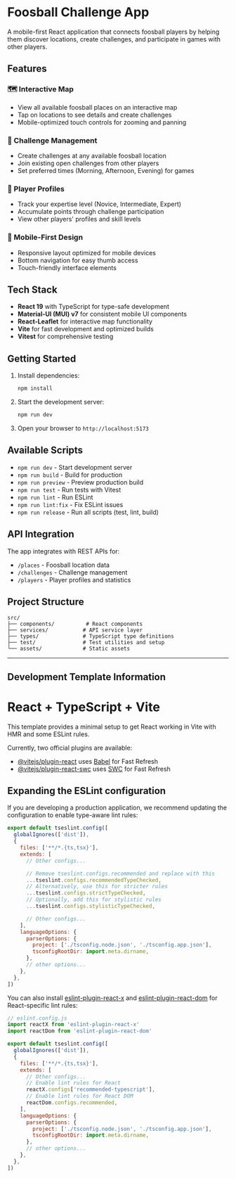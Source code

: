 # Foosball Challenge App

A mobile-first React application that connects foosball players by helping them discover locations, create challenges, and participate in games with other players.

## Features

### 🗺️ Interactive Map
- View all available foosball places on an interactive map
- Tap on locations to see details and create challenges
- Mobile-optimized touch controls for zooming and panning

### 🏓 Challenge Management
- Create challenges at any available foosball location
- Join existing open challenges from other players
- Set preferred times (Morning, Afternoon, Evening) for games

### 👤 Player Profiles
- Track your expertise level (Novice, Intermediate, Expert)
- Accumulate points through challenge participation
- View other players' profiles and skill levels

### 📱 Mobile-First Design
- Responsive layout optimized for mobile devices
- Bottom navigation for easy thumb access
- Touch-friendly interface elements

## Tech Stack

- **React 19** with TypeScript for type-safe development
- **Material-UI (MUI) v7** for consistent mobile UI components
- **React-Leaflet** for interactive map functionality
- **Vite** for fast development and optimized builds
- **Vitest** for comprehensive testing

## Getting Started

1. Install dependencies:
   ```bash
   npm install
   ```

2. Start the development server:
   ```bash
   npm run dev
   ```

3. Open your browser to `http://localhost:5173`

## Available Scripts

- `npm run dev` - Start development server
- `npm run build` - Build for production
- `npm run preview` - Preview production build
- `npm run test` - Run tests with Vitest
- `npm run lint` - Run ESLint
- `npm run lint:fix` - Fix ESLint issues
- `npm run release` - Run all scripts (test, lint, build)

## API Integration

The app integrates with REST APIs for:
- `/places` - Foosball location data
- `/challenges` - Challenge management
- `/players` - Player profiles and statistics

## Project Structure

```
src/
├── components/          # React components
├── services/           # API service layer
├── types/              # TypeScript type definitions
├── test/               # Test utilities and setup
└── assets/             # Static assets
```

---

## Development Template Information

# React + TypeScript + Vite

This template provides a minimal setup to get React working in Vite with HMR and some ESLint rules.

Currently, two official plugins are available:

- [@vitejs/plugin-react](https://github.com/vitejs/vite-plugin-react/blob/main/packages/plugin-react) uses [Babel](https://babeljs.io/) for Fast Refresh
- [@vitejs/plugin-react-swc](https://github.com/vitejs/vite-plugin-react/blob/main/packages/plugin-react-swc) uses [SWC](https://swc.rs/) for Fast Refresh

## Expanding the ESLint configuration

If you are developing a production application, we recommend updating the configuration to enable type-aware lint rules:

```js
export default tseslint.config([
  globalIgnores(['dist']),
  {
    files: ['**/*.{ts,tsx}'],
    extends: [
      // Other configs...

      // Remove tseslint.configs.recommended and replace with this
      ...tseslint.configs.recommendedTypeChecked,
      // Alternatively, use this for stricter rules
      ...tseslint.configs.strictTypeChecked,
      // Optionally, add this for stylistic rules
      ...tseslint.configs.stylisticTypeChecked,

      // Other configs...
    ],
    languageOptions: {
      parserOptions: {
        project: ['./tsconfig.node.json', './tsconfig.app.json'],
        tsconfigRootDir: import.meta.dirname,
      },
      // other options...
    },
  },
])
```

You can also install [eslint-plugin-react-x](https://github.com/Rel1cx/eslint-react/tree/main/packages/plugins/eslint-plugin-react-x) and [eslint-plugin-react-dom](https://github.com/Rel1cx/eslint-react/tree/main/packages/plugins/eslint-plugin-react-dom) for React-specific lint rules:

```js
// eslint.config.js
import reactX from 'eslint-plugin-react-x'
import reactDom from 'eslint-plugin-react-dom'

export default tseslint.config([
  globalIgnores(['dist']),
  {
    files: ['**/*.{ts,tsx}'],
    extends: [
      // Other configs...
      // Enable lint rules for React
      reactX.configs['recommended-typescript'],
      // Enable lint rules for React DOM
      reactDom.configs.recommended,
    ],
    languageOptions: {
      parserOptions: {
        project: ['./tsconfig.node.json', './tsconfig.app.json'],
        tsconfigRootDir: import.meta.dirname,
      },
      // other options...
    },
  },
])
```
